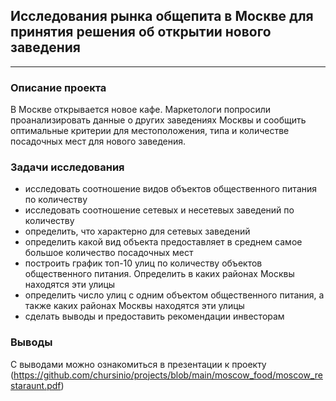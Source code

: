 ## Исследования рынка общепита в Москве для принятия решения об открытии нового заведения
___

### Описание проекта
В Москве открывается новое кафе. Маркетологи попросили проанализировать данные о других заведениях Москвы и сообщить оптимальные критерии для местоположения, типа и количестве посадочных мест для нового заведения.
### Задачи исследования
* исследовать соотношение видов объектов общественного питания по количеству
* исследовать соотношение сетевых и несетевых заведений по количеству
* определить, что характерно для сетевых заведений
* определить какой вид объекта предоставляет в среднем самое большое количество посадочных мест
* построить график топ-10 улиц по количеству объектов общественного питания. Определить в каких районах Москвы находятся эти улицы
* определить число улиц с одним объектом общественного питания, а также каких районах Москвы находятся эти улицы
* сделать выводы и предоставить рекомендации инвесторам
### Выводы
С выводами можно ознакомиться в презентации к проекту (https://github.com/chursinio/projects/blob/main/moscow_food/moscow_restaraunt.pdf)
 
